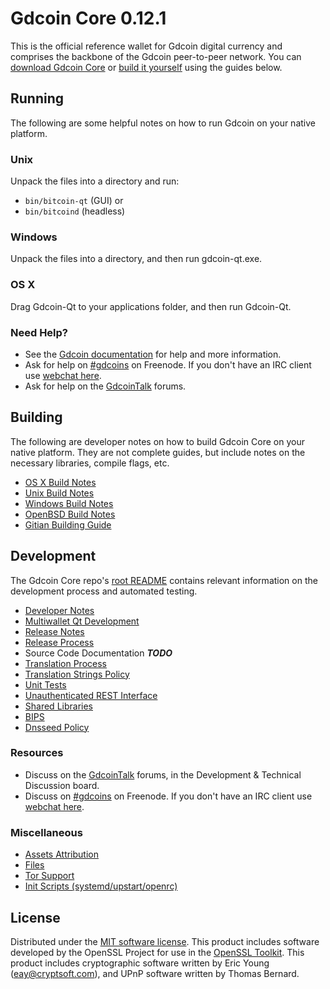 Gdcoin Core 0.12.1
=====================

This is the official reference wallet for Gdcoin digital currency and comprises the backbone of the Gdcoin peer-to-peer network. You can [download Gdcoin Core](https://www.gdcoin.org/downloads/) or [build it yourself](#building) using the guides below.

Running
---------------------
The following are some helpful notes on how to run Gdcoin on your native platform.

### Unix

Unpack the files into a directory and run:

- `bin/bitcoin-qt` (GUI) or
- `bin/bitcoind` (headless)

### Windows

Unpack the files into a directory, and then run gdcoin-qt.exe.

### OS X

Drag Gdcoin-Qt to your applications folder, and then run Gdcoin-Qt.

### Need Help?

* See the [Gdcoin documentation](https://gdcoins.atlassian.net/wiki/display/DOC)
for help and more information.
* Ask for help on [#gdcoins](http://webchat.freenode.net?channels=gdcoins) on Freenode. If you don't have an IRC client use [webchat here](http://webchat.freenode.net?channels=gdcoins).
* Ask for help on the [GdcoinTalk](https://gdcointalk.org/) forums.

Building
---------------------
The following are developer notes on how to build Gdcoin Core on your native platform. They are not complete guides, but include notes on the necessary libraries, compile flags, etc.

- [OS X Build Notes](build-osx.md)
- [Unix Build Notes](build-unix.md)
- [Windows Build Notes](build-windows.md)
- [OpenBSD Build Notes](build-openbsd.md)
- [Gitian Building Guide](gitian-building.md)

Development
---------------------
The Gdcoin Core repo's [root README](/README.md) contains relevant information on the development process and automated testing.

- [Developer Notes](developer-notes.md)
- [Multiwallet Qt Development](multiwallet-qt.md)
- [Release Notes](release-notes.md)
- [Release Process](release-process.md)
- Source Code Documentation ***TODO***
- [Translation Process](translation_process.md)
- [Translation Strings Policy](translation_strings_policy.md)
- [Unit Tests](unit-tests.md)
- [Unauthenticated REST Interface](REST-interface.md)
- [Shared Libraries](shared-libraries.md)
- [BIPS](bips.md)
- [Dnsseed Policy](dnsseed-policy.md)

### Resources
* Discuss on the [GdcoinTalk](https://gdcointalk.org/) forums, in the Development & Technical Discussion board.
* Discuss on [#gdcoins](http://webchat.freenode.net/?channels=gdcoins) on Freenode. If you don't have an IRC client use [webchat here](http://webchat.freenode.net/?channels=gdcoins).

### Miscellaneous
- [Assets Attribution](assets-attribution.md)
- [Files](files.md)
- [Tor Support](tor.md)
- [Init Scripts (systemd/upstart/openrc)](init.md)

License
---------------------
Distributed under the [MIT software license](http://www.opensource.org/licenses/mit-license.php).
This product includes software developed by the OpenSSL Project for use in the [OpenSSL Toolkit](https://www.openssl.org/). This product includes
cryptographic software written by Eric Young ([eay@cryptsoft.com](mailto:eay@cryptsoft.com)), and UPnP software written by Thomas Bernard.
